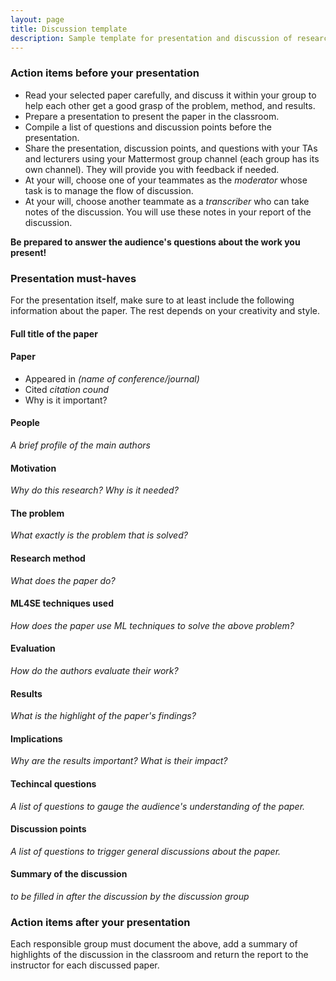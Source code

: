 ```yaml
---
layout: page
title: Discussion template
description: Sample template for presentation and discussion of research paper
---
```


### Action items before your presentation

* Read your selected paper carefully, and discuss it within your group to help each other get a good grasp of the problem, method, and results.
* Prepare a presentation to present the paper in the classroom.
* Compile a list of questions and discussion points before the presentation.
* Share the presentation, discussion points, and questions with your TAs and lecturers using your Mattermost group channel (each group has its own channel).
They will provide you with feedback if needed.
* At your will, choose one of your teammates as the _moderator_ whose task is to manage the flow of discussion.
* At your will, choose another teammate as a _transcriber_ who can take notes of the discussion.
You will use these notes in your report of the discussion.


**Be prepared to answer the audience's questions about the work you present!**


### Presentation must-haves
For the presentation itself, make sure to at least include the following information about the paper. 
The rest depends on your creativity and style.

#### Full title of the paper

#### Paper

* Appeared in _(name of conference/journal)_
* Cited _citation cound_
* Why is it important?

#### People
_A brief profile of the main authors_

#### Motivation
_Why do this research? Why is it needed?_

#### The problem
_What exactly is the problem that is solved?_

#### Research method
_What does the paper do?_

#### ML4SE techniques used
_How does the paper use ML techniques to solve the above problem?_

#### Evaluation
_How do the authors evaluate their work?_

#### Results
_What is the highlight of the paper's findings?_

#### Implications
_Why are the results important? What is their impact?_

#### Techincal questions
_A list of questions to gauge the audience's understanding of the paper._

#### Discussion points
_A list of questions to trigger general discussions about the paper._

#### Summary of the discussion
_to be filled in after the discussion by the discussion group_



### Action items after your presentation
Each responsible group must document the above, 
add a summary of highlights of the discussion in the classroom
and return the report to the instructor for each discussed
paper.

